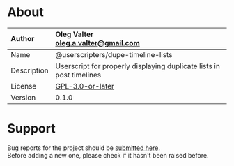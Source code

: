 
# About

| Author       | Oleg Valter<br>[oleg.a.valter@gmail.com](mailto:oleg.a.valter@gmail.com) |
| :----------- | :----------------------- |
| Name | @userscripters/dupe-timeline-lists |
| Description | Userscript for properly displaying duplicate lists in post timelines |
| License | [GPL-3.0-or-later](https://spdx.org/licenses/GPL-3.0-or-later) |
| Version | 0.1.0 |

# Support

Bug reports for the project should be [submitted here](https://github.com/userscripters/dupe-timeline-lists/issues).
<br>Before adding a new one, please check if it hasn't been raised before.
  